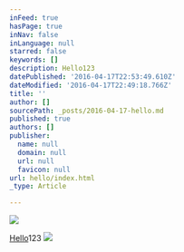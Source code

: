 ```yaml
---
inFeed: true
hasPage: true
inNav: false
inLanguage: null
starred: false
keywords: []
description: Hello123
datePublished: '2016-04-17T22:53:49.610Z'
dateModified: '2016-04-17T22:49:18.766Z'
title: ''
author: []
sourcePath: _posts/2016-04-17-hello.md
published: true
authors: []
publisher:
  name: null
  domain: null
  url: null
  favicon: null
url: hello/index.html
_type: Article

---
```

![](https://the-grid-user-content.s3-us-west-2.amazonaws.com/d1c226df-01f4-4c3b-8474-818d5ab24b6c.jpg)

[Hello][0]123
![](https://the-grid-user-content.s3-us-west-2.amazonaws.com/7d90f88b-04ed-4035-a3e6-44d4a6749146.jpg)

[0]: null